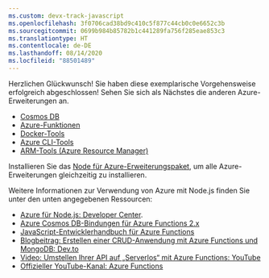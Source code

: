 ```yaml
---
ms.custom: devx-track-javascript
ms.openlocfilehash: 3f0706cad38bd9c410c5f877c44cb0c0e6652c3b
ms.sourcegitcommit: 0699b984b85782b1c441289fa756f285eae853c3
ms.translationtype: HT
ms.contentlocale: de-DE
ms.lasthandoff: 08/14/2020
ms.locfileid: "88501489"
---
```

Herzlichen Glückwunsch! Sie haben diese exemplarische Vorgehensweise erfolgreich abgeschlossen! Sehen Sie sich als Nächstes die anderen Azure-Erweiterungen an.

* [Cosmos DB](https://marketplace.visualstudio.com/items?itemName=ms-azuretools.vscode-cosmosdb)
* [Azure-Funktionen](https://marketplace.visualstudio.com/items?itemName=ms-azuretools.vscode-azurefunctions)
* [Docker-Tools](https://marketplace.visualstudio.com/items?itemName=ms-azuretools.vscode-docker)
* [Azure CLI-Tools](https://marketplace.visualstudio.com/items?itemName=ms-vscode.azurecli)
* [ARM-Tools (Azure Resource Manager)](https://marketplace.visualstudio.com/items?itemName=msazurermtools.azurerm-vscode-tools)

Installieren Sie das [Node für Azure-Erweiterungspaket](https://marketplace.visualstudio.com/items?itemName=ms-vscode.vscode-node-azure-pack), um alle Azure-Erweiterungen gleichzeitig zu installieren.

Weitere Informationen zur Verwendung von Azure mit Node.js finden Sie unter den unten angegebenen Ressourcen:

* [Azure für Node.js: Developer Center](https://docs.microsoft.com/azure/developer/javascript).
* [Azure Cosmos DB-Bindungen für Azure Functions 2.x](https://docs.microsoft.com/azure/azure-functions/functions-bindings-cosmosdb-v2?tabs=javascript)
* [JavaScript-Entwicklerhandbuch für Azure Functions](https://docs.microsoft.com/azure/azure-functions/functions-reference-node)
* [Blogbeitrag: Erstellen einer CRUD-Anwendung mit Azure Functions und MongoDB: Dev.to](https://dev.to/azure/ezra-s-potluck-day-4-of-25daysofserverless-challenge-4pd6)
* [Video: Umstellen Ihrer API auf „Serverlos“ mit Azure Functions: YouTube](https://youtu.be/89WXgaY-NqY)
* [Offizieller YouTube-Kanal: Azure Functions](https://www.youtube.com/channel/UCtUYj6As_XFkOooUFnsJbYg)
